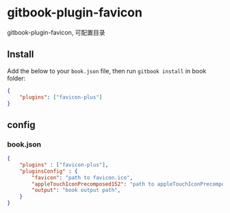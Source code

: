 # gitbook-plugin-favicon
gitbook-plugin-favicon, 可配置目录

## Install
Add the below to your `book.json` file, then run `gitbook install` in book folder:
```json
{
    "plugins": ["favicon-plus"]
}
```
## config

### book.json
```json
{
    "plugins" : ["favicon-plus"],
    "pluginsConfig" : {
        "favicon": "path to favicon.ico",
        "appleTouchIconPrecomposed152": "path to appleTouchIconPrecomposed152.png",
        "output": "book output path",
    }
}
```
